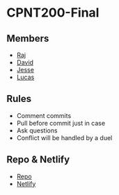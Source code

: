 # CPNT200-Final

## Members
* [Raj](https://github.com/Raj-Hunjan)
* [David](https://github.com/boostha)
* [Jesse](https://github.com/JesseThadi)
* [Lucas](https://github.com/lucas-cq)

## Rules
* Comment commits
* Pull before commit just in case
* Ask questions
* Conflict will be handled by a duel

## Repo & Netlify
* [Repo](https://github.com/lucas-cq/cpnt200-final)
* [Netlify]()